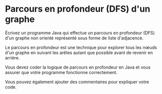 # Parcours en profondeur (DFS) d'un graphe

Écrivez un programme Java qui effectue un parcours en profondeur (DFS) 
d'un graphe non orienté représenté sous forme de liste d'adjacence. 

Le parcours en profondeur est une technique pour explorer tous les nœuds 
d'un graphe en suivant les arêtes autant que possible avant de revenir 
en arrière. 

Vous devez coder la logique de parcours en profondeur en Java et vous 
assurer que votre programme fonctionne correctement. 

Vous pouvez également ajouter des commentaires pour expliquer votre code.